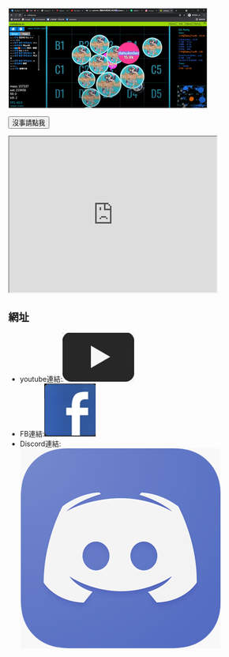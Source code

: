 <html id="2">
    <hesd>
        <mata charset="utf-8"></mata>
        <title>AGAR.io江西</title>
        <link href="練習.css" rel="stylesheet" type="text/css">
    </hesd>
    <body id="1">
        <img src="圖片/1.png" alt="1" id="A">
        <p id="D"></p>
        <p id="C"><button id="C" onclick="b();">沒事請點我</button></p>
        <iframe width="420" height="315"
        src="https://youtu.be/NQLfA6N1LxA?autoplay=1&mute=1&loop=1">
        </iframe>
        <h2 id="3">網址</h2>
        <ul>
        <li>youtube連結:<a href="https://www.youtube.com/channel/UCUL3ftFNvPovS-f18SdFhEg"><img src="圖片/4.png" id="B"></a></li>
        <li>FB連結:<a href="https://www.facebook.com/profile.php?id=100068670226171"><img src="圖片/3.png" id="B"></a></li>
        <li>Discord連結:<a href="https://discord.gg/4r6zNg79vS"><img src="圖片/2.png" alt="1" id="B"></a></li>
        </ul>
    </body>
    <script type="text/javascript" src="練習.js"></script>
</html>

